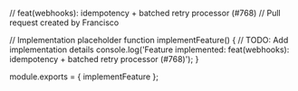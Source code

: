 // feat(webhooks): idempotency + batched retry processor (#768)
// Pull request created by Francisco

// Implementation placeholder
function implementFeature() {
    // TODO: Add implementation details
    console.log('Feature implemented: feat(webhooks): idempotency + batched retry processor (#768)');
}

module.exports = { implementFeature };
